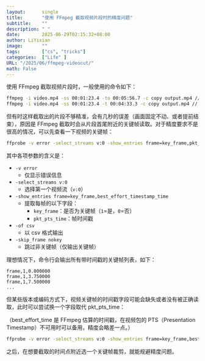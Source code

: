 ```yaml
---
layout:		 single
title:       "使用 FFmpeg 截取视频片段时的精度问题"
subtitle:    ""
description: " "
date:        2025-06-29T02:15:32+08:00
author: LiYixian
image:       ""
tags:        ["cs", "tricks"]
categories:  ["Life" ]
URL: "/2025/06/ffmpeg-videocut/"
math: False
---
```


使用 FFmpeg 截取视频片段时，一般使用的命令如下：

```bash
ffmpeg -i video.mp4 -ss 00:01:23.4 -to 00:05:56.7 -c copy output.mp4 // 开始时间和结束时间
ffmpeg -i video.mp4 -ss 00:01:23.4 -t 00:04:33.3 -c copy output.mp4 // 开始时间和持续时间
```

但有时这样截取出的片段不够精准，会有几秒的误差（画面固定不动、或者提前结束），原因是 FFmpeg 截取时会从片段首尾附近的关键帧读取。对于精度要求不是很高的情况，可以先查看一下视频的关键帧：

```bash
ffprobe -v error -select_streams v:0 -show_entries frame=key_frame,pkt_pts_time -of csv -skip_frame nokey video.mp4
```

其中各项参数的含义是：
- `-v error`
  - 仅显示错误信息
- `-select_streams v:0`
  - 选择第一个视频流（`v:0`）
- `-show_entries frame=key_frame,best_effort_timestamp_time`
  - 提取每帧的以下字段：
    - `key_frame`：是否为关键帧（`1`=是，`0`=否）
    - `pkt_pts_time`：帧时间戳
- `-of csv`
  - 以 csv 格式输出
- `-skip_frame nokey`
  - 跳过非关键帧（仅输出关键帧）

理想情况下，命令行会输出所有带时间戳的关键帧列表，如下：

```
frame,1,0.000000
frame,1,3.750000
frame,1,7.500000
...
```

但某些版本或编码方式下，视频关键帧的时间戳字段可能会缺失或者没有被正确读取，此时可以尝试换一个字段取代 pkt_pts_time：

（best_effort_time 是 FFmpeg 估算的时间戳，在视频包的 PTS（Presentation Timestamp）不可用时可以备用，精度会略差一点。）

```bash
ffprobe -v error -select_streams v:0 -show_entries frame=key_frame,best_effort_timestamp_time -of csv -skip_frame nokey video.mp4
```

之后，在想要截取的时间点附近选一个关键帧裁剪，就能规避精度问题。